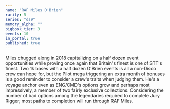 ```yaml
---
name: "RAF Miles O'Brien"
rarity: 5
series: "ds9"
memory_alpha: ""
bigbook_tier: 3
events: 10
in_portal: true
published: true
---
```


Miles chugged along in 2018 capitalizing on a half dozen event opportunities while proving once again that Britain's finest is one of STT's finest. Two 1k bases with a half dozen O'Brien events is all a non-Disco crew can hope for, but the Pilot mega triggering an extra month of bonuses is a good reminder to consider a crew's traits when judging them. He's a voyage anchor even as ENG/CMD's options grow and perhaps most impressively, a member of two fairly exclusive collections. Considering the number of bad options among the legendaries required to complete Jury Rigger, most paths to completion will run through RAF Miles.
